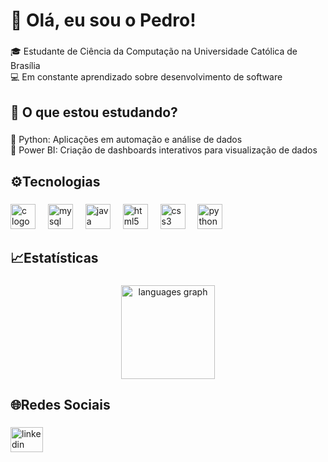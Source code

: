 <h1 align="left">👋 Olá, eu sou o Pedro!</h1>

###

<p align="left">🎓 Estudante de Ciência da Computação na Universidade Católica de Brasília  <br>💻 Em constante aprendizado sobre desenvolvimento de software </p>

###

<h2 align="left">🚀 O que estou estudando?</h2>

###

<p align="left">🔹 Python: Aplicações em automação e análise de dados  <br>🔹 Power BI: Criação de dashboards interativos para visualização de dados</p>

###

<h2 align="left">⚙️Tecnologias</h2>

###

<div align="left">
  <img src="https://cdn.jsdelivr.net/gh/devicons/devicon/icons/c/c-original.svg" height="40" alt="c logo"  />
  <img width="12" />
  <img src="https://cdn.jsdelivr.net/gh/devicons/devicon/icons/mysql/mysql-original.svg" height="40" alt="mysql logo"  />
  <img width="12" />
  <img src="https://cdn.jsdelivr.net/gh/devicons/devicon/icons/java/java-original.svg" height="40" alt="java logo"  />
  <img width="12" />
  <img src="https://cdn.jsdelivr.net/gh/devicons/devicon/icons/html5/html5-original.svg" height="40" alt="html5 logo"  />
  <img width="12" />
  <img src="https://cdn.jsdelivr.net/gh/devicons/devicon/icons/css3/css3-original.svg" height="40" alt="css3 logo"  />
  <img width="12" />
  <img src="https://cdn.jsdelivr.net/gh/devicons/devicon/icons/python/python-original.svg" height="40" alt="python logo"  />
</div>

###

<h2 align="left">📈Estatísticas</h2>

###

<div align="center">
  <img src="https://github-readme-stats.vercel.app/api/top-langs?username=pedrolodonio&locale=en&hide_title=false&layout=compact&card_width=320&langs_count=5&theme=dracula&hide_border=false&order=2" height="150" alt="languages graph"  />
</div>

###

###

###

<h2 align="left">🌐Redes Sociais</h2>

###

<div align="left">
  <a href="https://www.linkedin.com/in/pedrolodonio/" target="_blank">
    <img src="https://raw.githubusercontent.com/maurodesouza/profile-readme-generator/master/src/assets/icons/social/linkedin/default.svg" width="52" height="40" alt="linkedin logo"  />
  </a>
</div>

###
